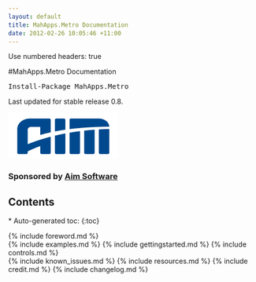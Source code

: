 ```yaml
---
layout: default
title: MahApps.Metro Documentation
date: 2012-02-26 10:05:46 +11:00
---
```

Use numbered headers: true

#MahApps.Metro Documentation

<pre class="nuget-button">Install-Package MahApps.Metro</pre>

Last updated for stable release 0.8.

![](/images/aim_software.png)
<h3>Sponsored by <a href="http://www.aimsoftware.com/">Aim Software</a></h3>

<h2 class="toc-header">Contents</h2>
* Auto-generated toc:
{:toc}

{% include foreword.md %}	
{% include examples.md %}
{% include gettingstarted.md %}	
{% include controls.md %}	
{% include known_issues.md %}
{% include resources.md %}
{% include credit.md %}	
{% include changelog.md %}	
